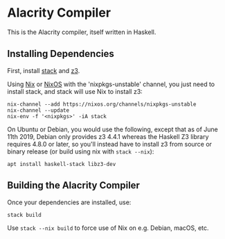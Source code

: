 Alacrity Compiler
=================

This is the Alacrity compiler, itself written in Haskell.

Installing Dependencies
-----------------------

First, install [stack](https://www.haskellstack.org/) and [z3](https://github.com/Z3Prover/z3).

Using [Nix](http://nixos.org/nix) or [NixOS](http://nixos.org/) with the 'nixpkgs-unstable' channel,
you just need to install stack, and stack will use Nix to install z3:

    nix-channel --add https://nixos.org/channels/nixpkgs-unstable
    nix-channel --update
    nix-env -f '<nixpkgs>' -iA stack

On Ubuntu or Debian, you would use the following, except that as of June 11th 2019,
Debian only provides z3 4.4.1 whereas the Haskell Z3 library requires 4.8.0 or later,
so you'll instead have to install z3 from source or binary release
(or build using nix with `stack --nix`):

    apt install haskell-stack libz3-dev

Building the Alacrity Compiler
------------------------------

Once your dependencies are installed, use:

    stack build

Use `stack --nix build` to force use of Nix on e.g. Debian, macOS, etc.
